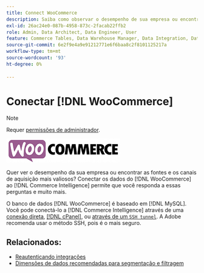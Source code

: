 ```yaml
---
title: Connect WooCommerce
description: Saiba como observar o desempenho de sua empresa ou encontrar as fontes e os canais de aquisição mais valiosos.
exl-id: 26ac24e0-087b-4958-873c-2facab22ffb2
role: Admin, Data Architect, Data Engineer, User
feature: Commerce Tables, Data Warehouse Manager, Data Integration, Data Import/Export
source-git-commit: 6e2f9e4a9e91212771e6f6baa8c2f8101125217a
workflow-type: tm+mt
source-wordcount: '93'
ht-degree: 0%

---
```


# Conectar [!DNL WooCommerce]

>[!NOTE]
>
>Requer [permissões de administrador](../../../administrator/user-management/user-management.md).

![](../../../assets/WooCommerce-Logo.jpg)

Quer ver o desempenho da sua empresa ou encontrar as fontes e os canais de aquisição mais valiosos? Conectar os dados do [!DNL WooCommerce] ao [!DNL Commerce Intelligence] permite que você responda a essas perguntas e muito mais.

O banco de dados [!DNL WooCommerce] é baseado em [!DNL MySQL]. Você pode conectá-lo a [!DNL Commerce Intelligence] através de uma [conexão direta](../integrations/mysql-via-a-direct-connection.md), [[!DNL cPanel]](../integrations/mysql-via-cpanel.md), ou [através de um `SSH tunnel`](../integrations/mysql-via-ssh-tunnel.md). A Adobe recomenda usar o método SSH, pois é o mais seguro.

## Relacionados:

* [Reautenticando integrações](https://experienceleague.adobe.com/docs/commerce-knowledge-base/kb/how-to/mbi-reauthenticating-integrations.html?lang=pt-BR)
* [Dimensões de dados recomendadas para segmentação e filtragem](../../../best-practices/segment-filter.md)

